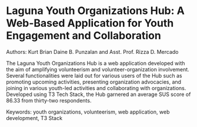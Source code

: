# Laguna Youth Organizations Hub: A Web-Based Application for Youth Engagement and Collaboration
Authors: Kurt Brian Daine B. Punzalan and Asst. Prof. Rizza D. Mercado

The Laguna Youth Organizations Hub is a web application developed with the aim of amplifying volunteerism and volunteer-organization involvement. Several functionalities were laid out for various users of the Hub such as promoting upcoming activities, presenting organization advocacies, and joining in various youth-led activities and collaborating with organizations. Developed using T3 Tech Stack, the Hub garnered an average SUS score of 86.33 from thirty-two respondents.

Keywords: youth organizations, volunteerism, web application, web development, T3 Stack
